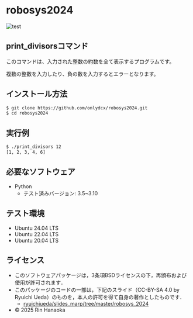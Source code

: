 # robosys2024

![test](https://github.com/onlydcx/robosys2024/actions/workflows/test.yml/badge.svg)

## print_divisorsコマンド
このコマンドは、入力された整数の約数を全て表示するプログラムです。

複数の整数を入力したり、負の数を入力するとエラーとなります。

## インストール方法
```bash
$ git clone https://github.com/onlydcx/robosys2024.git
$ cd robosys2024
```

## 実行例
```bash
$ ./print_divisors 12
[1, 2, 3, 4, 6]
```

## 必要なソフトウェア
- Python
    - テスト済みバージョン: 3.5~3.10

## テスト環境
- Ubuntu 24.04 LTS
- Ubuntu 22.04 LTS
- Ubuntu 20.04 LTS

## ライセンス
- このソフトウェアパッケージは，3条項BSDライセンスの下，再頒布および使用が許可されます．
- このパッケージのコードの一部は，下記のスライド（CC-BY-SA 4.0 by Ryuichi Ueda）のものを，本人の許可を得て自身の著作としたものです．
    - [ryuichiueda/slides_marp/tree/master/robosys_2024](https://github.com/ryuichiueda/slides_marp/tree/master/robosys2024)
- © 2025 Rin Hanaoka
